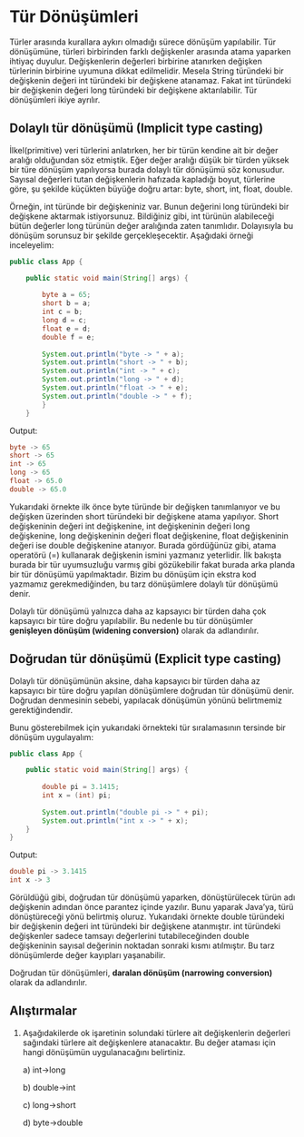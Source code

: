 # Tür Dönüşümleri

Türler arasında kurallara aykırı olmadığı sürece dönüşüm yapılabilir. Tür dönüşümüne, türleri birbirinden farklı değişkenler arasında atama yaparken ihtiyaç duyulur. Değişkenlerin değerleri birbirine atanırken değişken türlerinin birbirine uyumuna dikkat edilmelidir. Mesela String türündeki bir değişkenin değeri int türündeki bir değişkene atanamaz. Fakat int türündeki bir değişkenin değeri long türündeki bir değişkene aktarılabilir. Tür dönüşümleri ikiye ayrılır.

## Dolaylı tür dönüşümü (Implicit type casting)

İlkel(primitive) veri türlerini anlatırken, her bir türün kendine ait bir değer aralığı olduğundan söz etmiştik. Eğer değer aralığı düşük bir türden yüksek bir türe dönüşüm yapılıyorsa burada dolaylı tür dönüşümü söz konusudur. Sayısal değerleri tutan değişkenlerin hafızada kapladığı boyut, türlerine göre, şu şekilde küçükten büyüğe doğru artar: byte, short, int, float, double. 

Örneğin, int türünde bir değişkeniniz var. Bunun değerini long türündeki bir değişkene aktarmak istiyorsunuz. Bildiğiniz gibi, int türünün alabileceği bütün değerler long türünün değer aralığında zaten tanımlıdır. Dolayısıyla bu dönüşüm sorunsuz bir şekilde gerçekleşecektir. Aşağıdaki örneği inceleyelim:

```java
public class App {

	public static void main(String[] args) {
		
		byte a = 65;
		short b = a;
		int c = b;
		long d = c;
		float e = d;
		double f = e;
		
		System.out.println("byte -> " + a);
		System.out.println("short -> " + b);
		System.out.println("int -> " + c);
		System.out.println("long -> " + d);
		System.out.println("float -> " + e);
		System.out.println("double -> " + f);
		}
	}
```
Output:
```java
byte -> 65
short -> 65
int -> 65
long -> 65
float -> 65.0
double -> 65.0
```

Yukarıdaki örnekte ilk önce byte türünde bir değişken tanımlanıyor ve bu değişken üzerinden short türündeki bir değişkene atama yapılıyor. Short değişkeninin değeri int değişkenine, int değişkeninin değeri long değişkenine, long değişkeninin değeri float değişkenine, float değişkeninin değeri ise double değişkenine atanıyor. Burada gördüğünüz gibi, atama operatörü (=) kullanarak değişkenin ismini yazmanız yeterlidir. İlk bakışta burada bir tür uyumsuzluğu varmış gibi gözükebilir fakat burada arka planda bir tür dönüşümü yapılmaktadır. Bizim bu dönüşüm için ekstra kod yazmamız gerekmediğinden, bu tarz dönüşümlere dolaylı tür dönüşümü denir.

Dolaylı tür dönüşümü yalnızca daha az kapsayıcı bir türden daha çok kapsayıcı bir türe doğru yapılabilir. Bu nedenle bu tür dönüşümler **genişleyen dönüşüm (widening conversion)** olarak da adlandırılır.

## Doğrudan tür dönüşümü (Explicit type casting)

Dolaylı tür dönüşümünün aksine, daha kapsayıcı bir türden daha az kapsayıcı bir türe doğru yapılan dönüşümlere doğrudan tür dönüşümü denir. Doğrudan denmesinin sebebi, yapılacak dönüşümün yönünü belirtmemiz gerektiğindendir.

Bunu gösterebilmek için yukarıdaki örnekteki tür sıralamasının tersinde bir dönüşüm uygulayalım:

```java
public class App {

	public static void main(String[] args) {
		
		double pi = 3.1415;
		int x = (int) pi;
		
		System.out.println("double pi -> " + pi);
		System.out.println("int x -> " + x);
	}
}
```
Output:
```java
double pi -> 3.1415
int x -> 3
```
Görüldüğü gibi, doğrudan tür dönüşümü yaparken, dönüştürülecek türün adı değişkenin adından önce parantez içinde yazılır. Bunu yaparak Java’ya, türü dönüştüreceği yönü belirtmiş oluruz. Yukarıdaki örnekte double türündeki bir değişkenin değeri int türündeki bir değişkene atanmıştır. int türündeki değişkenler sadece tamsayı değerlerini tutabileceğinden double değişkeninin sayısal değerinin noktadan sonraki kısmı atılmıştır. Bu tarz dönüşümlerde değer kayıpları yaşanabilir. 

Doğrudan tür dönüşümleri, **daralan dönüşüm (narrowing conversion)** olarak da adlandırılır.

## Alıştırmalar
1. Aşağıdakilerde ok işaretinin solundaki türlere ait değişkenlerin değerleri sağındaki türlere ait değişkenlere atanacaktır. Bu değer ataması için hangi dönüşümün uygulanacağını belirtiniz.

    a) int->long
 
    b) double->int
 
    c) long->short
 
    d) byte->double



